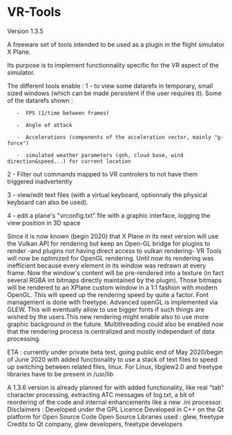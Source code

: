 # VR-Tools
Version 1.3.5

A freeware set of tools intended to be used as a plugin in the flight simulator X Plane. 

Its purpose is to implement functionnality specific for the VR aspect of the simulator.

The different tools enable :
1 -  to view some datarefs in temporary, small sized windows (which can be made persistent if the user requires it).
     Some of the datarefs shown :
     
       -  FPS (1/time between frames)
       
       -  Angle of attack
       
       -  Accelerations (components of the acceleration vector, mainly "g-force")
       
       -  simulated weather parameters (qnh, cloud base, wind direction&speed...) for current location

2 - Filter out commands mapped to VR controlers to not have them triggered inadvertently

3 - view/edit text files (with a virtual keyboard, optionnaly the physical keyboard can also be used).

4 - edit a plane's "vrconfig.txt" file with a graphic interface, logging the view position in 3D space

Since it is now known (begin 2020) that X Plane in its next version will use the Vulkan API for rendering but keep an Open-GL bridge for plugins to render -and plugins not having direct access to vulkan rendering- VR Tools will now be optimized for OpenGL rendering. Until now its rendering was inefficient because every element in its window was redrawn at every frame. Now the window's content will be pre-rendered into a texture (in fact several RGBA int bitmaps directly maintained by the plugin). Those bitmaps will be rendered to an XPlane custom window in a 1:1 fashion with modern OpenGL. This will speed up the rendering speed by quite a factor. Font management is done with freetype. Advanced openGL is implemented via GLEW. This will eventually allow to use bigger fonts if such things are wished by the users.This new rendering might enable also to use more graphic background in the future. Multithreading could also be enabled now that the rendering process is centralized and mostly independant of data processing. 

ETA : currently under private beta test, going public end of May 2020/begin of June 2020 with added functionality to use a stack of text files to speed up switching between related files, linux. For Linux, libglew2.0 and freetype libraries have to be present in /usr/lib

A 1.3.6 version is already planned for with added functionality, like real "tab" character processing, extracting ATC messages of log.txt, a bit of reordering of the code and internal enhancements like a new .ini processor. 
Disclaimers :
Developed under the GPL Licence
Developed in C++ on the Qt platform for Open Source Code
Open Source Libraries used : glew, freetype
Credits  to Qt company, glew developers, freetype developers

